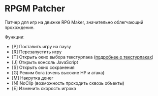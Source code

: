 # RPGM Patcher
Патчер для игр на движке RPG Maker, значительно облегчающий прохождение.

Функции:
- [P] Поставить игру на паузу
- [R] Перезапустить игру
- [T] Открыть окно выбора текстурпака ([подробнее о текстурпаках](https://nekit270ch.github.io/rpgm_patcher/texturepacks))
- [J] Открыть консоль JavaScript
- [S] Открыть окно сохранения
- [G] Режим бога (очень высокие HP и атака)
- [M] Накрутка денег
- [N] NoClip (возможность проходить сквозь объекты)
- [E] Изменить скорость игрока
